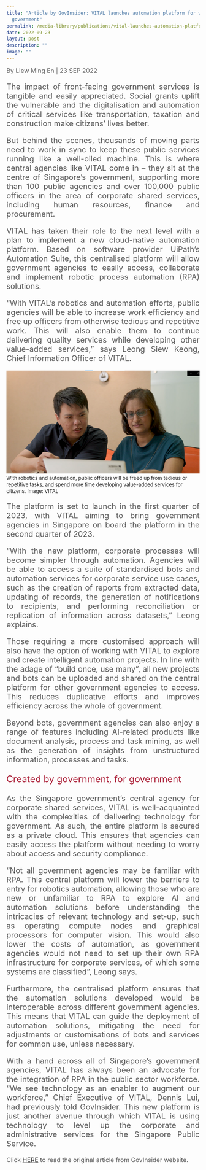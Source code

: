 ```yaml
---
title: "Article by GovInsider: VITAL launches automation platform for whole of
  government"
permalink: /media-library/publications/vital-launches-automation-platform/
date: 2022-09-23
layout: post
description: ""
image: ""
---
```

<div style="font-size: 16px;color:#585858;text-align:justify;">
By Liew Ming En | 23 SEP 2022</div>

<p style="font-size: 20px;color:#585858;text-align:justify;">
The impact of front-facing government services is tangible and easily appreciated. Social grants uplift the vulnerable and the digitalisation and automation of critical services like transportation, taxation and construction make citizens’ lives better.</p>

<p style="font-size: 20px;color:#585858;text-align:justify;">
But behind the scenes, thousands of moving parts need to work in sync to keep these public services running like a well-oiled machine. This is where central agencies like VITAL come in – they sit at the centre of Singapore’s government, supporting more than 100 public agencies and over 100,000 public officers in the area of corporate shared services, including human resources, finance and procurement.</p>

<p style="font-size: 20px;color:#585858;text-align:justify;">
VITAL has taken their role to the next level with a plan to implement a new cloud-native automation platform. Based on software provider UiPath’s Automation Suite, this centralised platform will allow government agencies to easily access, collaborate and implement robotic process automation (RPA) solutions.</p>

<p style="font-size: 20px;color:#585858;text-align:justify;">
“With VITAL’s robotics and automation efforts, public agencies will be able to increase work efficiency and free up officers from otherwise tedious and repetitive work. This will also enable them to continue delivering quality services while developing other value-added services,” says Leong Siew Keong, Chief Information Officer of VITAL.</p>

<img src="/images/Media/Automation%20platform.png" />
 <font size="-1">With robotics and automation, public officers will be freed up from tedious or repetitive tasks, and spend more time developing value-added services for citizens. Image: VITAL</font>

 <p style="font-size: 20px;color:#585858;text-align:justify;">
The platform is set to launch in the first quarter of 2023, with VITAL aiming to bring government agencies in Singapore on board the platform in the second quarter of 2023.</p>

<p style="font-size: 20px;color:#585858;text-align:justify;">
“With the new platform, corporate processes will become simpler through automation. Agencies will be able to access a suite of standardised bots and automation services for corporate service use cases, such as the creation of reports from extracted data, updating of records, the generation of notifications to recipients, and performing reconciliation or replication of information across datasets,” Leong explains.</p>

<p style="font-size: 20px;color:#585858;text-align:justify;">
Those requiring a more customised approach will also have the option of working with VITAL to explore and create intelligent automation projects. In line with the adage of “build once, use many”, all new projects and bots can be uploaded and shared on the central platform for other government agencies to access. This reduces duplicative efforts and improves efficiency across the whole of government.</p>

<p style="font-size: 20px;color:#585858;text-align:justify;">
Beyond bots, government agencies can also enjoy a range of features including AI-related products like document analysis, process and task mining, as well as the generation of insights from unstructured information, processes and tasks.</p>

<p style="font-size: 24px;color:#a91932;text-align:justify;">
Created by government, for government
</p>

<p style="font-size: 20px;color:#585858;text-align:justify;">
As the Singapore government’s central agency for corporate shared services, VITAL is well-acquainted with the complexities of delivering technology for government. As such, the entire platform is secured as a private cloud. This ensures that agencies can easily access the platform without needing to worry about access and security compliance.</p>

<p style="font-size: 20px;color:#585858;text-align:justify;">
“Not all government agencies may be familiar with RPA. This central platform will lower the barriers to entry for robotics automation, allowing those who are new or unfamiliar to RPA to explore AI and automation solutions before understanding the intricacies of relevant technology and set-up, such as operating compute nodes and graphical processors for computer vision. This would also lower the costs of automation, as government agencies would not need to set up their own RPA infrastructure for corporate services, of which some systems are classified”, Leong says.</p>

<p style="font-size: 20px;color:#585858;text-align:justify;">
Furthermore, the centralised platform ensures that the automation solutions developed would be interoperable across different government agencies. This means that VITAL can guide the deployment of automation solutions, mitigating the need for adjustments or customisations of bots and services for common use, unless necessary.</p>

<p style="font-size: 20px;color:#585858;text-align:justify;">
With a hand across all of Singapore’s government agencies, VITAL has always been an advocate for the integration of RPA in the public sector workforce. “We see technology as an enabler to augment our workforce,” Chief Executive of VITAL, Dennis Lui, had previously told GovInsider. This new platform is just another avenue through which VITAL is using technology to level up the corporate and administrative services for the Singapore Public Service.</p>

<p style="font-size: 16px;color:#585858;text-align:justify;">
Click <a href="https://govinsider.asia/digital-gov/singapore-government-agency-launches-automation-platform-for-whole-of-government/"> HERE</a> to read the original article from GovInsider website.
</p>